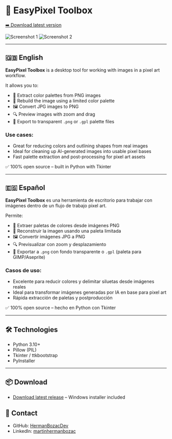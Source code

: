 # 🧩 EasyPixel Toolbox

[➡️ Download latest version](https://github.com/HermanBozacDev/EasyPixelToolbox/releases/latest)

![Screenshot 1](https://github.com/HermanBozacDev/EasyPixelToolbox/assets/1.PNG)
![Screenshot 2](https://github.com/HermanBozacDev/EasyPixelToolbox/assets/8.PNG)

---

## 🇬🇧 English

**EasyPixel Toolbox** is a desktop tool for working with images in a pixel art workflow.

It allows you to:
- 🎨 Extract color palettes from PNG images
- 🧩 Rebuild the image using a limited color palette
- 🖼️ Convert JPG images to PNG
- 🔍 Preview images with zoom and drag
- 📁 Export to transparent `.png` or `.gpl` palette files

### Use cases:
- Great for reducing colors and outlining shapes from real images
- Ideal for cleaning up AI-generated images into usable pixel bases
- Fast palette extraction and post-processing for pixel art assets

✅ 100% open source – built in Python with Tkinter

---

## 🇪🇸 Español

**EasyPixel Toolbox** es una herramienta de escritorio para trabajar con imágenes dentro de un flujo de trabajo pixel art.

Permite:
- 🎨 Extraer paletas de colores desde imágenes PNG
- 🧩 Reconstruir la imagen usando una paleta limitada
- 🖼️ Convertir imágenes JPG a PNG
- 🔍 Previsualizar con zoom y desplazamiento
- 📁 Exportar a `.png` con fondo transparente o `.gpl` (paleta para GIMP/Aseprite)

### Casos de uso:
- Excelente para reducir colores y delimitar siluetas desde imágenes reales
- Ideal para transformar imágenes generadas por IA en base para pixel art
- Rápida extracción de paletas y postproducción

✅ 100% open source – hecho en Python con Tkinter

---

## 🛠️ Technologies
- Python 3.10+
- Pillow (PIL)
- Tkinter / ttkbootstrap
- PyInstaller

---

## 📦 Download
- [Download latest release](https://github.com/HermanBozacDev/EasyPixelToolbox/releases/latest) – Windows installer included

## 🙋 Contact
- GitHub: [HermanBozacDev](https://github.com/HermanBozacDev)
- LinkedIn: [martinhermanbozac](https://www.linkedin.com/in/martinhermanbozac/)
